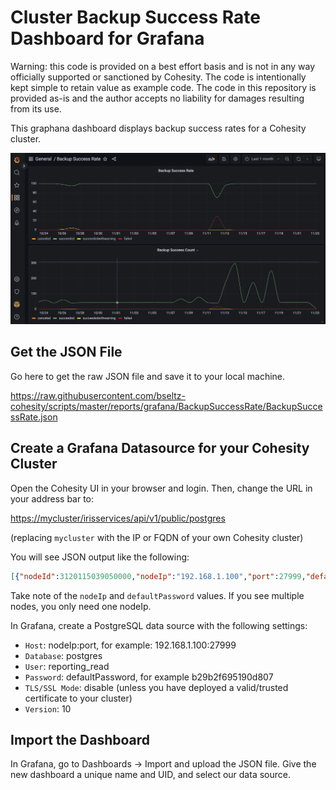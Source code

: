 # Cluster Backup Success Rate Dashboard for Grafana

Warning: this code is provided on a best effort basis and is not in any way officially supported or sanctioned by Cohesity. The code is intentionally kept simple to retain value as example code. The code in this repository is provided as-is and the author accepts no liability for damages resulting from its use.

This graphana dashboard displays backup success rates for a Cohesity cluster.

![dashboard](../../../images/BackupSuccessRate.png)

## Get the JSON File

Go here to get the raw JSON file and save it to your local machine.

<https://raw.githubusercontent.com/bseltz-cohesity/scripts/master/reports/grafana/BackupSuccessRate/BackupSuccessRate.json>

## Create a Grafana Datasource for your Cohesity Cluster

Open the Cohesity UI in your browser and login. Then, change the URL in your address bar to:

<https://mycluster/irisservices/api/v1/public/postgres>

(replacing `mycluster` with the IP or FQDN of your own Cohesity cluster)

You will see JSON output like the following:

```json
[{"nodeId":3120115039050000,"nodeIp":"192.168.1.100","port":27999,"defaultUsername":"reporting_read","defaultPassword":"b29b2f695190d807"},{"nodeId":3120115039060000,"nodeIp":"192.168.1.101","port":27999,"defaultUsername":"reporting_read","defaultPassword":"b29b2f695190d807"}]
```

Take note of the `nodeIp` and `defaultPassword` values. If you see multiple nodes, you only need one nodeIp.

In Grafana, create a PostgreSQL data source with the following settings:

* `Host`: nodeIp:port, for example: 192.168.1.100:27999
* `Database`: postgres
* `User`: reporting_read
* `Password`: defaultPassword, for example b29b2f695190d807
* `TLS/SSL Mode`: disable (unless you have deployed a valid/trusted certificate to your cluster)
* `Version`: 10

## Import the Dashboard

In Grafana, go to Dashboards -> Import and upload the JSON file. Give the new dashboard a unique name and UID, and select our data source.
